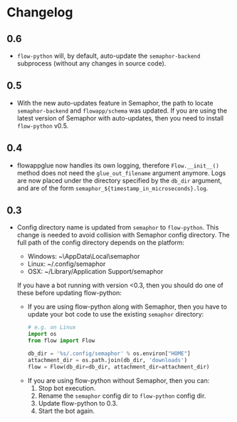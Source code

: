 # Changelog

## 0.6

- `flow-python` will, by default, auto-update the `semaphor-backend` subprocess (without any changes in source code).

## 0.5

- With the new auto-updates feature in Semaphor, the path to locate `semaphor-backend` and `flowapp/schema` was updated. If you are using the latest version of Semaphor with auto-updates, then you need to install `flow-python` v0.5.

## 0.4

- flowappglue now handles its own logging, therefore `Flow.__init__()` method does not need the `glue_out_filename` argument anymore. Logs are now placed under the directory specified by the `db_dir` argument, and are of the form `semaphor_${timestamp_in_microseconds}.log`.

## 0.3

- Config directory name is updated from `semaphor` to `flow-python`. This change is needed to avoid collision with Semaphor config directory. The full path of the config directory depends on the platform:
    - Windows: ~\AppData\Local\semaphor
    - Linux: ~/.config/semaphor
    - OSX: ~/Library/Application Support/semaphor

  If you have a bot running with version <0.3, then you should do one of these before updating flow-python:
    - If you are using flow-python along with Semaphor, then you have to update your bot code to use the existing `semaphor` directory:
      ```python
      # e.g. on Linux
      import os
      from flow import Flow

      db_dir = '%s/.config/semaphor' % os.environ["HOME"]
      attachment_dir = os.path.join(db_dir, 'downloads')
      flow = Flow(db_dir=db_dir, attachment_dir=attachment_dir)
      ```
    - If you are using flow-python without Semaphor, then you can:
      1. Stop bot execution.
      2. Rename the `semaphor` config dir to `flow-python` config dir.
      3. Update flow-python to 0.3.
      4. Start the bot again.
